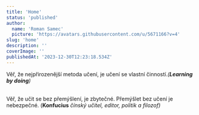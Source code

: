 ```yaml
---
title: 'Home'
status: 'published'
author:
  name: 'Roman Samec'
  picture: 'https://avatars.githubusercontent.com/u/5671166?v=4'
slug: 'home'
description: ''
coverImage: ''
publishedAt: '2023-12-30T12:23:18.534Z'
---
```


Věř, že nejpřirozenější metoda učení, je učení se vlastní činností.*(**Learning by doing**)*

\
Věř, že učit se bez přemýšlení, je zbytečné. Přemýšlet bez učení je nebezpečné. (**Konfucius** *čínský učitel, editor, politik a filozof)*